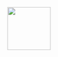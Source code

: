 <div id="header" align="center">
  <img src="[https://media.giphy.com/media/M9gbBd9nbDrOTu1Mqx/giphy.gif](https://giphy.com/clips/AnimationOnFOX-the-simpsons-fox-foxtv-KpJ47gKe6b7v7xQyWj)https://giphy.com/clips/AnimationOnFOX-the-simpsons-fox-foxtv-KpJ47gKe6b7v7xQyWj" width="100"/>
</div>
